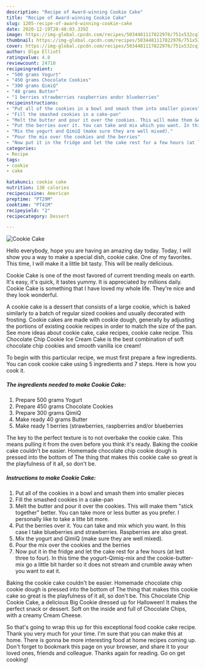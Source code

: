 ```yaml
---
description: "Recipe of Award-winning Cookie Cake"
title: "Recipe of Award-winning Cookie Cake"
slug: 1205-recipe-of-award-winning-cookie-cake
date: 2020-12-19T20:48:03.339Z
image: https://img-global.cpcdn.com/recipes/5034481117822976/751x532cq70/cookie-cake-recipe-main-photo.jpg
thumbnail: https://img-global.cpcdn.com/recipes/5034481117822976/751x532cq70/cookie-cake-recipe-main-photo.jpg
cover: https://img-global.cpcdn.com/recipes/5034481117822976/751x532cq70/cookie-cake-recipe-main-photo.jpg
author: Olga Elliott
ratingvalue: 4.8
reviewcount: 24710
recipeingredient:
- "500 grams Yogurt"
- "450 grams Chocolate Cookies"
- "300 grams QimiQ"
- "40 grams Butter"
- "1 berries strawberries raspberries andor blueberries"
recipeinstructions:
- "Put all of the cookies in a bowl and smash them into smaller pieces"
- "Fill the smashed cookies in a cake-pan"
- "Melt the butter and pour it over the cookies. This will make them &#34;stick together&#34; better. You can take more or less butter as you prefer. I personally like to take a litte bit more."
- "Put the berries over it. You can take and mix which you want. In this case I take blueberries and strawberries. Raspberries are also great."
- "Mix the yogurt and QimiQ (make sure they are well mixed)."
- "Pour the mix over the cookies and the berries"
- "Now put it in the fridge and let the cake rest for a few hours (at lest three to four). In this time the yogurt-Qimiq-mix and the cookie-butter-mix go a little bit harder so it does not stream and crumble away when you want to eat it."
categories:
- Recipe
tags:
- cookie
- cake

katakunci: cookie cake 
nutrition: 130 calories
recipecuisine: American
preptime: "PT29M"
cooktime: "PT41M"
recipeyield: "2"
recipecategory: Dessert

---
```



![Cookie Cake](https://img-global.cpcdn.com/recipes/5034481117822976/751x532cq70/cookie-cake-recipe-main-photo.jpg)

Hello everybody, hope you are having an amazing day today. Today, I will show you a way to make a special dish, cookie cake. One of my favorites. This time, I will make it a little bit tasty. This will be really delicious.

Cookie Cake is one of the most favored of current trending meals on earth. It's easy, it's quick, it tastes yummy. It is appreciated by millions daily. Cookie Cake is something that I have loved my whole life. They're nice and they look wonderful.

A cookie cake is a dessert that consists of a large cookie, which is baked similarly to a batch of regular sized cookies and usually decorated with frosting. Cookie cakes are made with cookie dough, generally by adjusting the portions of existing cookie recipes in order to match the size of the pan. See more ideas about cookie cake, cake recipes, cookie cake recipe. This Chocolate Chip Cookie Ice Cream Cake is the best combination of soft chocolate chip cookies and smooth vanilla ice cream!


To begin with this particular recipe, we must first prepare a few ingredients. You can cook cookie cake using 5 ingredients and 7 steps. Here is how you cook it.

<!--inarticleads1-->

##### The ingredients needed to make Cookie Cake:

1. Prepare 500 grams Yogurt
1. Prepare 450 grams Chocolate Cookies
1. Prepare 300 grams QimiQ
1. Make ready 40 grams Butter
1. Make ready 1 berries (strawberries, raspberries and/or blueberries


The key to the perfect texture is to not overbake the cookie cake. This means pulling it from the oven before you think it&#39;s ready. Baking the cookie cake couldn&#39;t be easier. Homemade chocolate chip cookie dough is pressed into the bottom of The thing that makes this cookie cake so great is the playfulness of it all, so don&#39;t be. 

<!--inarticleads2-->

##### Instructions to make Cookie Cake:

1. Put all of the cookies in a bowl and smash them into smaller pieces
1. Fill the smashed cookies in a cake-pan
1. Melt the butter and pour it over the cookies. This will make them &#34;stick together&#34; better. You can take more or less butter as you prefer. I personally like to take a litte bit more.
1. Put the berries over it. You can take and mix which you want. In this case I take blueberries and strawberries. Raspberries are also great.
1. Mix the yogurt and QimiQ (make sure they are well mixed).
1. Pour the mix over the cookies and the berries
1. Now put it in the fridge and let the cake rest for a few hours (at lest three to four). In this time the yogurt-Qimiq-mix and the cookie-butter-mix go a little bit harder so it does not stream and crumble away when you want to eat it.


Baking the cookie cake couldn&#39;t be easier. Homemade chocolate chip cookie dough is pressed into the bottom of The thing that makes this cookie cake so great is the playfulness of it all, so don&#39;t be. This Chocolate Chip Cookie Cake, a delicious Big Cookie dressed up for Halloween! It makes the perfect snack or dessert. Soft on the inside and full of Chocolate Chips, with a creamy Cream Cheese. 

So that's going to wrap this up for this exceptional food cookie cake recipe. Thank you very much for your time. I'm sure that you can make this at home. There is gonna be more interesting food at home recipes coming up. Don't forget to bookmark this page on your browser, and share it to your loved ones, friends and colleague. Thanks again for reading. Go on get cooking!
